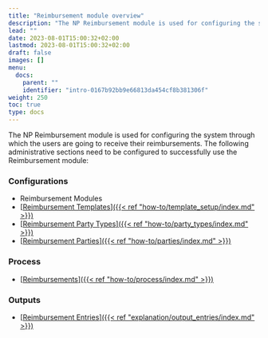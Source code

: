 ```yaml
---
title: "Reimbursement module overview"
description: "The NP Reimbursement module is used for configuring the system through which the expense users are going to receive their reimbursements."
lead: ""
date: 2023-08-01T15:00:32+02:00
lastmod: 2023-08-01T15:00:32+02:00
draft: false
images: []
menu:
  docs:
    parent: ""
    identifier: "intro-0167b92bb9e66813da454cf8b381306f"
weight: 250
toc: true
type: docs
---
```

The NP Reimbursement module is used for configuring the system through which the users are going to receive their reimbursements. The following administrative sections need to be configured to successfully use the Reimbursement module:

### Configurations

- Reimbursement Modules
- [<ins>Reimbursement Templates<ins>]({{< ref "how-to/template_setup/index.md" >}})
- [<ins>Reimbursement Party Types<ins>]({{< ref "how-to/party_types/index.md" >}})
- [<ins>Reimbursement Parties<ins>]({{< ref "how-to/parties/index.md" >}})

### Process

- [<ins>Reimbursements<ins>]({{< ref "how-to/process/index.md" >}})

### Outputs

- [<ins>Reimbursement Entries<ins>]({{< ref "explanation/output_entries/index.md" >}})
